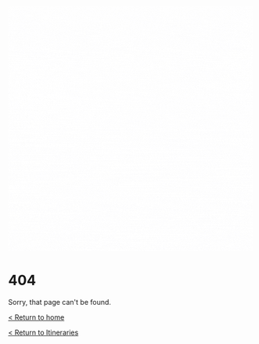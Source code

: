 ### <p align="center">

### ![](static/animations/dtp.gif)

# 404

Sorry, that page can't be found.

[< Return to home](http://dream-trip-planner-project.herokuapp.com/)

[< Return to Itineraries ](http://dream-trip-planner-project.herokuapp.com/get_itinerarys)

</p>